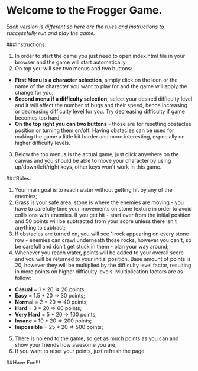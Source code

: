 # Welcome to the Frogger Game.
*Each version is different so here are the rules and instructions to successfully run and play the game.*

###Instructions:
1. In order to start the game you just need to open index.html file in your browser and the game will start automatically.
2. On top you will see two menus and two buttons:
  - **First Menu is a character selection**, simply click on the icon or the name of the character you want to play for and the game will apply the change for you;
  - **Second menu if a difficulty selection**, select your desired difficulty level and it will affect the number of bugs and their speed, hence increasing or decreasing difficulty level for you. Try decreasing difficulty if game becomes too hard;
  - **On the top right you can two buttons** - those are for resetting obstacles position or turning them on/off. Having obstacles can be used for making the game a little bit harder and more interesting, especially on higher difficulty levels.
3. Below the top menus is the actual game, just click anywhere on the canvas and you should be able to move your character by using up/down/left/right keys, other keys won't work in this game.

###Rules:
1. Your main goal is to reach water without getting hit by any of the enemies;
2. Grass is your safe area, stone is where the enemies are moving - you have to carefully time your movements on stone texture in order to avoid collisions with enemies. If you get hit - start over from the initial position and 50 points will be subtracted from your score unless there isn't anything to subtract;
3. If obstacles are turned on, you will see 1 rock appearing on every stone row - enemies can crawl underneath those rocks, however you can't, so be carefull and don't get stuck in them - plan your way around;
4. Whenever you reach water, points will be added to your overall score and you will be returned to your initial position. Base amount of points is 20, however they will be multiplied by the difficulty level factor, resulting in more points on higher difficulty levels. Multiplication factors are as follow:
  - **Casual** = 1 * 20 => 20 points;
  - **Easy** = 1.5 * 20 => 30 points;
  - **Normal** = 2 * 20 => 40 points;
  - **Hard** = 3 * 20 => 60 points;
  - **Very Hard** = 5 * 20 => 100 points;
  - **Insane** = 10 * 20 => 200 points;
  - **Impossible** = 25 * 20 => 500 points;
5. There is no end to the game, so get as much points as you can and show your friends how awesome you are;
6. If you want to reset your points, just refresh the page.

##Have Fun!!!
